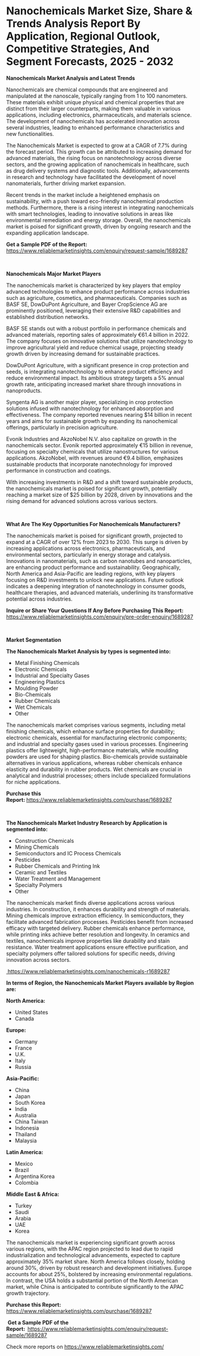 <p><h1>Nanochemicals Market Size, Share & Trends Analysis Report By Application, Regional Outlook, Competitive Strategies, And Segment Forecasts, 2025 - 2032</h1></p><p><strong>Nanochemicals Market Analysis and Latest Trends</strong></p>
<p><p>Nanochemicals are chemical compounds that are engineered and manipulated at the nanoscale, typically ranging from 1 to 100 nanometers. These materials exhibit unique physical and chemical properties that are distinct from their larger counterparts, making them valuable in various applications, including electronics, pharmaceuticals, and materials science. The development of nanochemicals has accelerated innovation across several industries, leading to enhanced performance characteristics and new functionalities.</p><p>The Nanochemicals Market is expected to grow at a CAGR of 7.7% during the forecast period. This growth can be attributed to increasing demand for advanced materials, the rising focus on nanotechnology across diverse sectors, and the growing application of nanochemicals in healthcare, such as drug delivery systems and diagnostic tools. Additionally, advancements in research and technology have facilitated the development of novel nanomaterials, further driving market expansion. </p><p>Recent trends in the market include a heightened emphasis on sustainability, with a push toward eco-friendly nanochemical production methods. Furthermore, there is a rising interest in integrating nanochemicals with smart technologies, leading to innovative solutions in areas like environmental remediation and energy storage. Overall, the nanochemicals market is poised for significant growth, driven by ongoing research and the expanding application landscape.</p></p>
<p><strong>Get a Sample PDF of the Report:&nbsp;</strong> <a href="https://www.reliablemarketinsights.com/enquiry/request-sample/1689287?utm_campaign=2885&utm_medium=2&utm_source=Github&utm_content=ia&utm_term=31032025&utm_id=nanochemicals">https://www.reliablemarketinsights.com/enquiry/request-sample/1689287</a></p>
<p>&nbsp;</p>
<p><strong>Nanochemicals Major Market Players</strong></p>
<p><p>The nanochemicals market is characterized by key players that employ advanced technologies to enhance product performance across industries such as agriculture, cosmetics, and pharmaceuticals. Companies such as BASF SE, DowDuPont Agriculture, and Bayer CropScience AG are prominently positioned, leveraging their extensive R&D capabilities and established distribution networks.</p><p>BASF SE stands out with a robust portfolio in performance chemicals and advanced materials, reporting sales of approximately €61.4 billion in 2022. The company focuses on innovative solutions that utilize nanotechnology to improve agricultural yield and reduce chemical usage, projecting steady growth driven by increasing demand for sustainable practices.</p><p>DowDuPont Agriculture, with a significant presence in crop protection and seeds, is integrating nanotechnology to enhance product efficiency and reduce environmental impact. Its ambitious strategy targets a 5% annual growth rate, anticipating increased market share through innovations in nanoproducts.</p><p>Syngenta AG is another major player, specializing in crop protection solutions infused with nanotechnology for enhanced absorption and effectiveness. The company reported revenues nearing $14 billion in recent years and aims for sustainable growth by expanding its nanochemical offerings, particularly in precision agriculture.</p><p>Evonik Industries and AkzoNobel N.V. also capitalize on growth in the nanochemicals sector. Evonik reported approximately €15 billion in revenue, focusing on specialty chemicals that utilize nanostructures for various applications. AkzoNobel, with revenues around €9.4 billion, emphasizes sustainable products that incorporate nanotechnology for improved performance in construction and coatings.</p><p>With increasing investments in R&D and a shift toward sustainable products, the nanochemicals market is poised for significant growth, potentially reaching a market size of $25 billion by 2028, driven by innovations and the rising demand for advanced solutions across various sectors.</p></p>
<p>&nbsp;</p>
<p><strong>What Are The Key Opportunities For Nanochemicals Manufacturers?</strong></p>
<p><p>The nanochemicals market is poised for significant growth, projected to expand at a CAGR of over 12% from 2023 to 2030. This surge is driven by increasing applications across electronics, pharmaceuticals, and environmental sectors, particularly in energy storage and catalysis. Innovations in nanomaterials, such as carbon nanotubes and nanoparticles, are enhancing product performance and sustainability. Geographically, North America and Asia-Pacific are leading regions, with key players focusing on R&D investments to unlock new applications. Future outlook indicates a deepening integration of nanotechnology in consumer goods, healthcare therapies, and advanced materials, underlining its transformative potential across industries.</p></p>
<p><strong>Inquire or Share Your Questions If Any Before Purchasing This Report:</strong> <a href="https://www.reliablemarketinsights.com/enquiry/pre-order-enquiry/1689287?utm_campaign=2885&utm_medium=2&utm_source=Github&utm_content=ia&utm_term=31032025&utm_id=nanochemicals">https://www.reliablemarketinsights.com/enquiry/pre-order-enquiry/1689287</a></p>
<p>&nbsp;</p>
<p><strong>Market Segmentation</strong></p>
<p><strong>The Nanochemicals Market Analysis by types is segmented into:</strong></p>
<p><ul><li>Metal Finishing Chemicals</li><li>Electronic Chemicals</li><li>Industrial and Specialty Gases</li><li>Engineering Plastics</li><li>Moulding Powder</li><li>Bio-Chemicals</li><li>Rubber Chemicals</li><li>Wet Chemicals</li><li>Other</li></ul></p>
<p><p>The nanochemicals market comprises various segments, including metal finishing chemicals, which enhance surface properties for durability; electronic chemicals, essential for manufacturing electronic components; and industrial and specialty gases used in various processes. Engineering plastics offer lightweight, high-performance materials, while moulding powders are used for shaping plastics. Bio-chemicals provide sustainable alternatives in various applications, whereas rubber chemicals enhance elasticity and durability in rubber products. Wet chemicals are crucial in analytical and industrial processes; others include specialized formulations for niche applications.</p></p>
<p><strong>Purchase this Report:&nbsp;</strong><a href="https://www.reliablemarketinsights.com/purchase/1689287?utm_campaign=2885&utm_medium=2&utm_source=Github&utm_content=ia&utm_term=31032025&utm_id=nanochemicals">https://www.reliablemarketinsights.com/purchase/1689287</a></p>
<p>&nbsp;</p>
<p><strong>The Nanochemicals Market Industry Research by Application is segmented into:</strong></p>
<p><ul><li>Construction Chemicals</li><li>Mining Chemicals</li><li>Semiconductors and IC Process Chemicals</li><li>Pesticides</li><li>Rubber Chemicals and Printing Ink</li><li>Ceramic and Textiles</li><li>Water Treatment and Management</li><li>Specialty Polymers</li><li>Other</li></ul></p>
<p><p>The nanochemicals market finds diverse applications across various industries. In construction, it enhances durability and strength of materials. Mining chemicals improve extraction efficiency. In semiconductors, they facilitate advanced fabrication processes. Pesticides benefit from increased efficacy with targeted delivery. Rubber chemicals enhance performance, while printing inks achieve better resolution and longevity. In ceramics and textiles, nanochemicals improve properties like durability and stain resistance. Water treatment applications ensure effective purification, and specialty polymers offer tailored solutions for specific needs, driving innovation across sectors.</p></p>
<p><a href="https://www.reliablemarketinsights.com/nanochemicals-r1689287?utm_campaign=2885&utm_medium=2&utm_source=Github&utm_content=ia&utm_term=31032025&utm_id=nanochemicals">&nbsp;https://www.reliablemarketinsights.com/nanochemicals-r1689287</a></p>
<p><strong>In terms of Region, the Nanochemicals Market Players available by Region are:</strong></p>
<p>
    <p> <strong> North America: </strong>
        <ul>
            <li>United States</li>
            <li>Canada</li>
        </ul>
        </p> 
    <p> <strong> Europe: </strong>
        <ul>
            <li>Germany</li>
            <li>France</li>
            <li>U.K.</li>
            <li>Italy</li>
            <li>Russia</li>
        </ul>
        </p> 
    <p> <strong> Asia-Pacific: </strong>
        <ul>
            <li>China</li>
            <li>Japan</li>
            <li>South Korea</li>
            <li>India</li>
            <li>Australia</li>
            <li>China Taiwan</li>
            <li>Indonesia</li>
            <li>Thailand</li>
            <li>Malaysia</li>
        </ul>
        </p> 
    <p> <strong> Latin America: </strong>
        <ul>
            <li>Mexico</li>
            <li>Brazil</li>
            <li>Argentina Korea</li>
            <li>Colombia</li>
        </ul>
        </p> 
    <p> <strong> Middle East & Africa: </strong>
        <ul>
            <li>Turkey</li>
            <li>Saudi</li>
            <li>Arabia</li>
            <li>UAE</li>
            <li>Korea</li>
        </ul>
    </p>
    </p>
<p><p>The nanochemicals market is experiencing significant growth across various regions, with the APAC region projected to lead due to rapid industrialization and technological advancements, expected to capture approximately 35% market share. North America follows closely, holding around 30%, driven by robust research and development initiatives. Europe accounts for about 25%, bolstered by increasing environmental regulations. In contrast, the USA holds a substantial portion of the North American market, while China is anticipated to contribute significantly to the APAC growth trajectory.</p></p>
<p><strong>Purchase this Report: </strong><a href="https://www.reliablemarketinsights.com/purchase/1689287?utm_campaign=2885&utm_medium=2&utm_source=Github&utm_content=ia&utm_term=31032025&utm_id=nanochemicals">https://www.reliablemarketinsights.com/purchase/1689287</a></p>
<p>&nbsp;<strong>Get a Sample PDF of the Report:&nbsp;&nbsp;</strong><a href="https://www.reliablemarketinsights.com/enquiry/request-sample/1689287?utm_campaign=2885&utm_medium=2&utm_source=Github&utm_content=ia&utm_term=31032025&utm_id=nanochemicals">https://www.reliablemarketinsights.com/enquiry/request-sample/1689287</a></p>
<p><strong></strong></p>
<p>Check more reports on <a href="https://www.reliablemarketinsights.com/?utm_campaign=2885&utm_medium=2&utm_source=Github&utm_content=ia&utm_term=31032025&utm_id=nanochemicals">https://www.reliablemarketinsights.com/</a></p>
